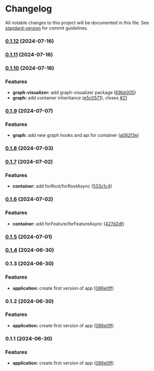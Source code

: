 # Changelog

All notable changes to this project will be documented in this file. See [standard-version](https://github.com/conventional-changelog/standard-version) for commit guidelines.

### [0.1.12](https://github.com/Isqanderm/ioc/compare/v0.1.11...v0.1.12) (2024-07-16)

### [0.1.11](https://github.com/Isqanderm/ioc/compare/v0.1.10...v0.1.11) (2024-07-16)

### [0.1.10](https://github.com/Isqanderm/ioc/compare/v0.1.9...v0.1.10) (2024-07-16)


### Features

* **graph-visualizer:** add graph-visualizer package ([69bb005](https://github.com/Isqanderm/ioc/commit/69bb00585c395d7766675d1a4620320efed14736))
* **graph:** add container inheritance ([e5c0571](https://github.com/Isqanderm/ioc/commit/e5c05711f301314ec545881a6356db7c9f0de612)), closes [#21](https://github.com/Isqanderm/ioc/issues/21)

### [0.1.9](https://github.com/Isqanderm/ioc/compare/v0.1.8...v0.1.9) (2024-07-07)


### Features

* **graph:** add new graph hooks and api for container ([a082f3e](https://github.com/Isqanderm/ioc/commit/a082f3e48450995cdd8f4761e8a0e6a7330b05b1))

### [0.1.8](https://github.com/Isqanderm/ioc/compare/v0.1.7...v0.1.8) (2024-07-03)

### [0.1.7](https://github.com/Isqanderm/ioc/compare/v0.1.6...v0.1.7) (2024-07-02)


### Features

* **container:** add forRoot/forRootAsync ([533c1c4](https://github.com/Isqanderm/ioc/commit/533c1c4a6bc99a611584574e5b4717416f86af0f))

### [0.1.6](https://github.com/Isqanderm/ioc/compare/v0.1.5...v0.1.6) (2024-07-02)


### Features

* **container:** add forFeature/forFeatureAsync ([427d2df](https://github.com/Isqanderm/ioc/commit/427d2dfaa1792746c68c6909ecec35a5805024ae))

### [0.1.5](https://github.com/Isqanderm/ioc/compare/v0.1.4...v0.1.5) (2024-07-01)

### [0.1.4](https://github.com/Isqanderm/ioc/compare/v0.1.3...v0.1.4) (2024-06-30)

### 0.1.3 (2024-06-30)


### Features

* **application:** create first version of app ([086e0ff](https://github.com/Isqanderm/ioc/commit/086e0ff1fad889c253b7bf25e134f0048976c1eb))

### 0.1.2 (2024-06-30)


### Features

* **application:** create first version of app ([086e0ff](https://github.com/Isqanderm/ioc/commit/086e0ff1fad889c253b7bf25e134f0048976c1eb))

### 0.1.1 (2024-06-30)


### Features

* **application:** create first version of app ([086e0ff](https://github.com/Isqanderm/ioc/commit/086e0ff1fad889c253b7bf25e134f0048976c1eb))
